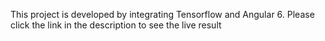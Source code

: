 This project is developed by integrating Tensorflow and Angular 6. 
Please click the link in the description to see the live result
